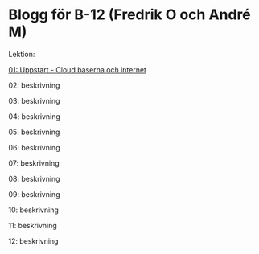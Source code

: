 # Blogg för B-12 (Fredrik O och André M)

Lektion:

[01: Uppstart - Cloud baserna och internet](00.md)

02: beskrivning

03: beskrivning

04: beskrivning

05: beskrivning

06: beskrivning

07: beskrivning

08: beskrivning

09: beskrivning

10: beskrivning

11: beskrivning

12: beskrivning
